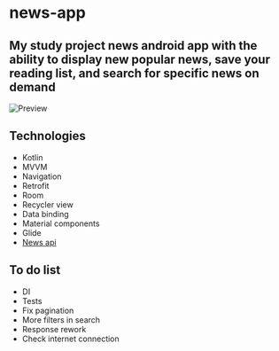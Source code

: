 # news-app

## My study project news android app with the ability to display new popular news, save your reading list, and search for specific news on demand
![Preview](https://media1.giphy.com/media/ywuN2G3BgSIL0HS9Jk/giphy.gif)
## Technologies
 * Kotlin
 * MVVM
 * Navigation
 * Retrofit
 * Room
 * Recycler view
 * Data binding
 * Material components
 * Glide
 * [News api](https://newsapi.org)

## To do list
 * DI
 * Tests
 * Fix pagination
 * More filters in search
 * Response rework
 * Check internet connection